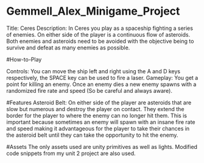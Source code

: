 # Gemmell_Alex_Minigame_Project
Title: Ceres
Description: In Ceres you play as a spaceship fighting a series of enemies. On either side of the player is a continuous flow of asteroids. Both enemies and asteroids need to be avoided with the objective being to survive and defeat as many enemies as possible.

#How-to-Play

Controls: You can move the ship left and right using the A and D keys respectively, the SPACE key can be used to fire a laser.
Gameplay: You get a point for killing an enemy. Once an enemy dies a new enemy spawns with a randomized fire rate and speed (So be careful and always aware).

#Features
Asteroid Belt: On either side of the player are asteroids that are slow but numerous and destroy the player on contact. They extend the border for the player to where the enemy can no longer hit them. This is important because sometimes an enemy will spawn with an insane fire rate and speed making it advantageous for the player to take their chances in the asteroid belt until they can take the opportunity to hit the enemy.

#Assets
The only assets used are unity primitives as well as lights. Modified code snippets from my unit 2 project are also used.

